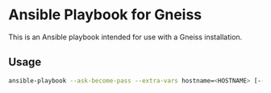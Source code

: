 # Ansible Playbook for Gneiss
This is an Ansible playbook intended for use with a Gneiss installation.

## Usage
```sh
ansible-playbook --ask-become-pass --extra-vars hostname=<HOSTNAME> [--tags [nvidia]] main.yaml
```
